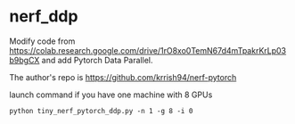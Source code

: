 # nerf_ddp


Modify code from https://colab.research.google.com/drive/1rO8xo0TemN67d4mTpakrKrLp03b9bgCX and add Pytorch Data Parallel.

The author's repo is https://github.com/krrish94/nerf-pytorch

launch command if you have one machine with 8 GPUs
```
python tiny_nerf_pytorch_ddp.py -n 1 -g 8 -i 0
```

